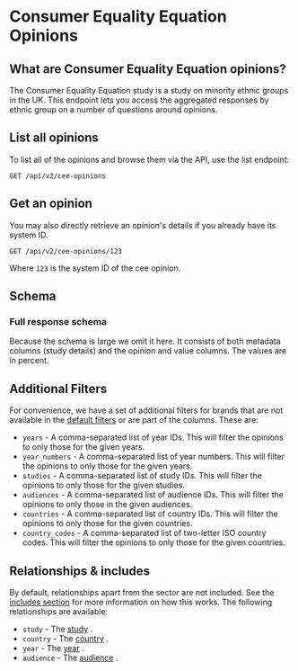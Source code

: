 # Consumer Equality Equation Opinions

## What are Consumer Equality Equation opinions?

The Consumer Equality Equation study is a study on minority ethnic groups in the UK. This endpoint lets you access the
aggregated responses by ethnic group on a number of questions around opinions.

## List all opinions

To list all of the opinions and browse them via the API, use the list endpoint:

```http request
GET /api/v2/cee-opinions
```

## Get an opinion

You may also directly retrieve an opinion's details if you already have its system ID.

```http request
GET /api/v2/cee-opinions/123
```

Where `123` is the system ID of the cee opinion.

## Schema

### Full response schema

Because the schema is large we omit it here. It consists of both metadata columns (study details) and the opinion and
value columns. The values are in percent.

## Additional Filters

For convenience, we have a set of additional filters for brands that are not available in
the [default filters](../customizing/filters.md) or are part of the columns. These are:

- `years` - A comma-separated list of year IDs. This will filter the opinions to only those for the given years.
- `year_numbers` - A comma-separated list of year numbers. This will filter the opinions to only those
  for the given years.
- `studies` - A comma-separated list of study IDs. This will filter the opinions to only those for the given studies.
- `audiences` - A comma-separated list of audience IDs. This will filter the opinions to only those in the given
  audiences.
- `countries` - A comma-separated list of country IDs. This will filter the opinions to only those for the given
  countries.
- `country_codes` - A comma-separated list of two-letter ISO country codes. This will filter the opinions to only those
  for the given countries.

## Relationships & includes

By default, relationships apart from the sector are not included. See
the [includes section](../customizing/includes) for more information on how this works. The following relationships
are available:

- `study` - The [study](companies.md) .
- `country` - The [country](countries.md) .
- `year` - The [year](years.md) .
- `audience` - The [audience](./audiences.md) .
